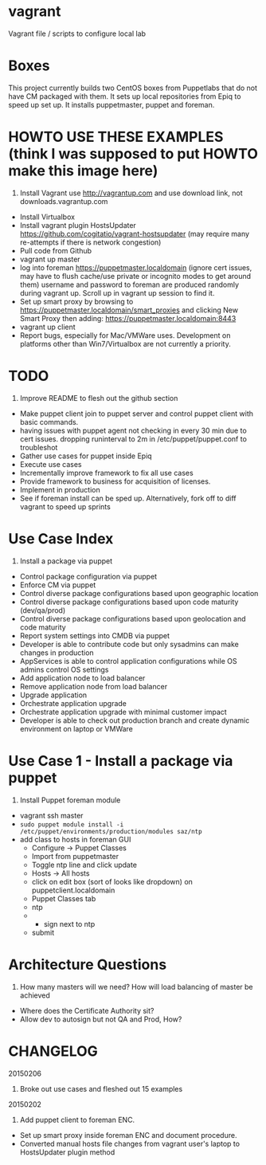 vagrant
=======

Vagrant file / scripts to configure local lab


Boxes
=======

This project currently builds two CentOS boxes from Puppetlabs that do not have CM packaged with them.  It sets up local repositories from Epiq to speed up set up.  It installs puppetmaster, puppet and foreman.  


HOWTO USE THESE EXAMPLES (think I was supposed to put HOWTO make this image here)
======

1.  Install Vagrant  use http://vagrantup.com and use download link, not downloads.vagrantup.com 
-   Install Virtualbox
-   Install vagrant plugin HostsUpdater https://github.com/cogitatio/vagrant-hostsupdater (may require many re-attempts if there is network congestion) 
-  Pull code from Github
-  vagrant up master
-  log into foreman https://puppetmaster.localdomain (ignore cert issues, may have to flush cache/use private or incognito modes to get around them)
    username and password to foreman are produced randomly during vagrant up.  Scroll up in vagrant up session to find it.
-  Set up smart proxy by browsing to https://puppetmaster.localdomain/smart_proxies and clicking New Smart Proxy then adding: https://puppetmaster.localdomain:8443
-  vagrant up client
-  Report bugs, especially for Mac/VMWare uses.  Development on platforms other than Win7/Virtualbox are not currently a priority.


TODO
======

1.  Improve README to flesh out the github section
-  Make puppet client join to puppet server and control puppet client with basic commands.
 - having issues with puppet agent not checking in every 30 min due to cert issues.  dropping runinterval to 2m in /etc/puppet/puppet.conf to troubleshot
-  Gather use cases for puppet inside Epiq
-  Execute use cases
-  Incrementally improve framework to fix all use cases
-  Provide framework to business for acquisition of licenses.
-  Implement in production
-  See if foreman install can be sped up.  Alternatively, fork off to diff vagrant to speed up sprints

Use Case Index
======

1.  Install a package via puppet
-  Control package configuration via puppet
-  Enforce CM via puppet
-  Control diverse package configurations based upon geographic location
-  Control diverse package configurations based upon code maturity (dev/qa/prod)
-  Control diverse package configurations based upon geolocation and code maturity
-  Report system settings into CMDB via puppet
-  Developer is able to contribute code but only sysadmins can make changes in production
-  AppServices is able to control application configurations while OS admins control OS settings
-  Add application node to load balancer
-  Remove application node from load balancer
-  Upgrade application
-  Orchestrate application upgrade
-  Orchestrate application upgrade with minimal customer impact
-  Developer is able to check out production branch and create dynamic environment on laptop or VMWare

Use Case 1 - Install a package via puppet
======

1.  Install Puppet foreman module
 - vagrant ssh master
  - ```sudo puppet module install -i /etc/puppet/environments/production/modules saz/ntp```
  - add class to hosts in foreman GUI
    - Configure -> Puppet Classes
    - Import from puppetmaster
    - Toggle ntp line and click update
    - Hosts -> All hosts
    - click on edit box (sort of looks like dropdown) on puppetclient.localdomain
    - Puppet Classes tab
    - ntp
    - + sign next to ntp
    - submit



Architecture Questions
======

1.  How many masters will we need?  How will load balancing of master be achieved
-  Where does the Certificate Authority sit?
-  Allow dev to autosign but not QA and Prod, How?


CHANGELOG
======

20150206

1.  Broke out use cases and fleshed out 15 examples

20150202

1.  Add puppet client to foreman ENC. 
-  Set up smart proxy inside foreman ENC and document procedure.
-  Converted manual hosts file changes from vagrant user's laptop to HostsUpdater plugin method
